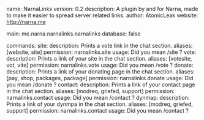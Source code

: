  name: NarnaLinks
 version: 0.2
 description: A plugin by and for Narna, made to make it easier to spread server related links.
 author: AtomicLeak
 website: http://narna.me
 
 main: me.narna.narnalinks.narnalinks
 database: false
 
 commands:
  site:
     description: Prints a vote link in the chat section.
     aliases: [website, site]
     permission: narnalinks.site
     usage: Did you mean /site ?
  vote:
     description: Prints a link of your site in the chat section.
     aliases: [votesite, vot, vite]
     permission: narnalinks.vote
     usage: Did you mean /vote ?
  donate:
     description: Prints a link of your donating page in the chat section.
     aliases: [pay, shop, packages, package]
     permission: narnalinks.donate
     usage: Did you mean /donate ?
  contact:
     description: Prints a link of your contact page in the chat section.
     aliases: [modreq, griefed, support]
     permission: narnalinks.contact
     usage: Did you mean /contact ?
  dynmap:
     description: Prints a link of your dynmpa in the chat section.
     aliases: [modreq, griefed, support]
     permission: narnalinks.contact
     usage: Did you mean /contact ?
